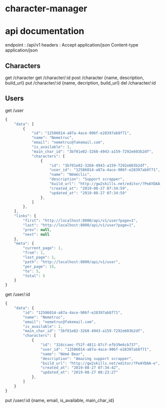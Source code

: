 # character-manager

# api documentation

endpoint : /api/v1
headers :
Accept application/json
Content-type application/json

## Characters

get /character
get /character/:id
post /character {name, description, build_url}
put /character/:id {name, decription, build_url}
del /character/:id

## Users

get /user

```javascript
{
    "data": [
        {
            "id": "12586014-a87a-4ace-906f-e28397ab8f71",
            "name": "Nemetruc",
            "email": "nemetruc@fakemail.com",
            "is_available": 1,
            "main_char_id": "3bf01e02-3268-4943-a159-7292e603b2df",
            "characters": [
                {
                    "id": "3bf01e02-3268-4943-a159-7292e603b2df",
                    "user_id": "12586014-a87a-4ace-906f-e28397ab8f71",
                    "name": "Néméclic",
                    "description": "Support scrapper",
                    "build_url": "http://gw2skills.net/editor/?PeAYDAA-e",
                    "created_at": "2019-08-27 07:34:59",
                    "updated_at": "2019-08-27 07:34:59"
                },
            ]
        },
    ],
    "links": {
        "first": "http://localhost:8000/api/v1/user?page=1",
        "last": "http://localhost:8000/api/v1/user?page=1",
        "prev": null,
        "next": null
    },
    "meta": {
        "current_page": 1,
        "from": 1,
        "last_page": 1,
        "path": "http://localhost:8000/api/v1/user",
        "per_page": 15,
        "to": 5,
        "total": 5
    }
}
```

get /user/:id

```javascript
{
    "data": {
        "id": "12586014-a87a-4ace-906f-e28397ab8f71",
        "name": "Nemetruc",
        "email": "nemetruc@fakemail.com",
        "is_available": 1,
        "main_char_id": "3bf01e02-3268-4943-a159-7292e603b2df",
        "characters": [
            {
                "id": "32dccaec-f52f-4811-87cf-efb39e6cb737",
                "user_id": "12586014-a87a-4ace-906f-e28397ab8f71",
                "name": "Némé Bear",
                "description": "Amazing support scrapper",
                "build_url": "http://gw2skills.net/editor/?PeAYDAA-e",
                "created_at": "2019-08-27 07:34:42",
                "updated_at": "2019-08-27 08:23:27"
            },
        ]
    }
}
```

put /user/:id {name, email, is_available, main_char_id}
